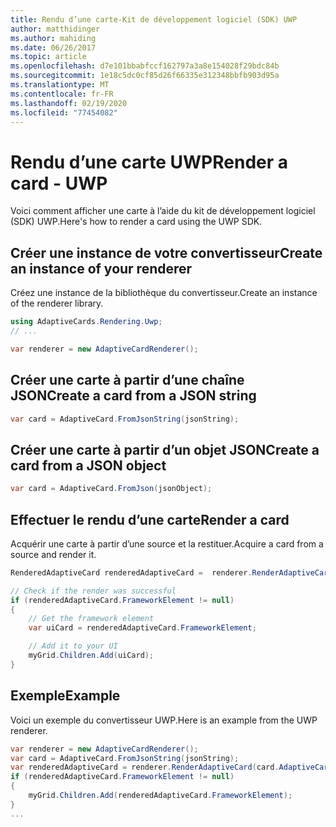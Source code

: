```yaml
---
title: Rendu d’une carte-Kit de développement logiciel (SDK) UWP
author: matthidinger
ms.author: mahiding
ms.date: 06/26/2017
ms.topic: article
ms.openlocfilehash: d7e101bbabfccf162797a3a8e154028f29bdc84b
ms.sourcegitcommit: 1e18c5dc0cf85d26f66335e312348bbfb903d95a
ms.translationtype: MT
ms.contentlocale: fr-FR
ms.lasthandoff: 02/19/2020
ms.locfileid: "77454082"
---
```

# <a name="render-a-card---uwp"></a><span data-ttu-id="dbec6-102">Rendu d’une carte UWP</span><span class="sxs-lookup"><span data-stu-id="dbec6-102">Render a card - UWP</span></span>

<span data-ttu-id="dbec6-103">Voici comment afficher une carte à l’aide du kit de développement logiciel (SDK) UWP.</span><span class="sxs-lookup"><span data-stu-id="dbec6-103">Here's how to render a card using the UWP SDK.</span></span>

## <a name="create-an-instance-of-your-renderer"></a><span data-ttu-id="dbec6-104">Créer une instance de votre convertisseur</span><span class="sxs-lookup"><span data-stu-id="dbec6-104">Create an instance of your renderer</span></span>

<span data-ttu-id="dbec6-105">Créez une instance de la bibliothèque du convertisseur.</span><span class="sxs-lookup"><span data-stu-id="dbec6-105">Create an instance of the renderer library.</span></span> 

```csharp
using AdaptiveCards.Rendering.Uwp;
// ...

var renderer = new AdaptiveCardRenderer();
```

## <a name="create-a-card-from-a-json-string"></a><span data-ttu-id="dbec6-106">Créer une carte à partir d’une chaîne JSON</span><span class="sxs-lookup"><span data-stu-id="dbec6-106">Create a card from a JSON string</span></span>

```csharp
var card = AdaptiveCard.FromJsonString(jsonString);
```

## <a name="create-a-card-from-a-json-object"></a><span data-ttu-id="dbec6-107">Créer une carte à partir d’un objet JSON</span><span class="sxs-lookup"><span data-stu-id="dbec6-107">Create a card from a JSON object</span></span>

```csharp
var card = AdaptiveCard.FromJson(jsonObject);
```

## <a name="render-a-card"></a><span data-ttu-id="dbec6-108">Effectuer le rendu d’une carte</span><span class="sxs-lookup"><span data-stu-id="dbec6-108">Render a card</span></span>

<span data-ttu-id="dbec6-109">Acquérir une carte à partir d’une source et la restituer.</span><span class="sxs-lookup"><span data-stu-id="dbec6-109">Acquire a card from a source and render it.</span></span>

```csharp
RenderedAdaptiveCard renderedAdaptiveCard =  renderer.RenderAdaptiveCard(card);

// Check if the render was successful
if (renderedAdaptiveCard.FrameworkElement != null)
{
    // Get the framework element
    var uiCard = renderedAdaptiveCard.FrameworkElement;

    // Add it to your UI
    myGrid.Children.Add(uiCard);
}
```

## <a name="example"></a><span data-ttu-id="dbec6-110">Exemple</span><span class="sxs-lookup"><span data-stu-id="dbec6-110">Example</span></span>

<span data-ttu-id="dbec6-111">Voici un exemple du convertisseur UWP.</span><span class="sxs-lookup"><span data-stu-id="dbec6-111">Here is an example from the UWP renderer.</span></span>

```csharp
var renderer = new AdaptiveCardRenderer();
var card = AdaptiveCard.FromJsonString(jsonString);
var renderedAdaptiveCard = renderer.RenderAdaptiveCard(card.AdaptiveCard);
if (renderedAdaptiveCard.FrameworkElement != null)
{
    myGrid.Children.Add(renderedAdaptiveCard.FrameworkElement);
}
...
```